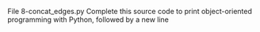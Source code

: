 File 8-concat_edges.py Complete this source code to print object-oriented programming with Python, followed by a new line
